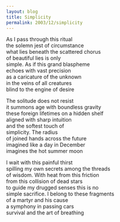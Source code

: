 ```yaml
---
layout: blog
title: Simplicity
permalink: 2003/12/simplicity
---
```


<p>As I pass through this ritual<br />
the solemn jest of circumstance<br />
what lies beneath the scattered chorus<br />
of beautiful lies is only<br />
simple. As if this grand blaspheme<br />
echoes with vast precision<br />
as a caricature of the unknown<br />
in the veins of all creatures<br />
blind to the engine of desire</p>
<p>The solitude does not resist<br />
it summons age with boundless gravity<br />
these foreign lifetimes on a hidden shelf<br />
aligned with sharp intuition<br />
and the softest touch of<br />
simplicity. The radius<br />
of joined hands across the future<br />
imagined like a day in December<br />
imagines the hot summer moon</p>
<p>I wait with this painful thirst<br />
spilling my own secrets among the threads<br />
of wisdom. With heat from this friction<br />
from this collision of dead stars<br />
to guide my drugged senses this is no<br />
simple sacrifice. I belong to these fragments<br />
of a martyr and his cause<br />
a symphony in passing cars<br />
survival and the art of breathing</p>
